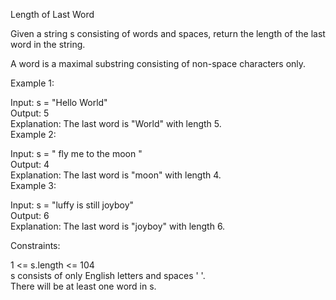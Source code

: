 Length of Last Word

Given a string s consisting of words and spaces, return the length of the last word in the string.

A word is a maximal substring consisting of non-space characters only.

Example 1:

Input: s = "Hello World"<br>
Output: 5<br>
Explanation: The last word is "World" with length 5.<br>
Example 2:

Input: s = "   fly me   to   the moon  "<br>
Output: 4<br>
Explanation: The last word is "moon" with length 4.<br>
Example 3:

Input: s = "luffy is still joyboy"<br>
Output: 6<br>
Explanation: The last word is "joyboy" with length 6.

Constraints:

1 <= s.length <= 104 <br>
s consists of only English letters and spaces ' '.<br>
There will be at least one word in s.
